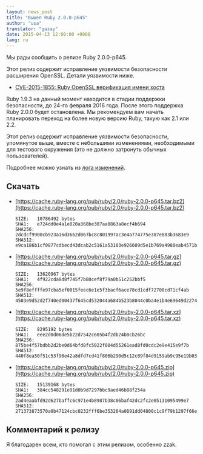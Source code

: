```yaml
---
layout: news_post
title: "Вышел Ruby 2.0.0-p645"
author: "usa"
translator: "gazay"
date: 2015-04-13 12:00:00 +0000
lang: ru
---
```


Мы рады сообщить о релизе Ruby 2.0.0-p645.

Этот релиз содержит исправление уязвимости безопасности расширения OpenSSL.
Детали уязвимости ниже.

* [CVE-2015-1855: Ruby OpenSSL верификация имени хоста](https://www.ruby-lang.org/ru/news/2015/04/13/ruby-openssl-hostname-matching-vulnerability/)

Ruby 1.9.3 на данный момент находится в стадии поддержки безопасности, до 24-го февраля 2016 года.
После этого поддержка Ruby 2.0.0 будет остановлена.
Мы рекомендуем вам начать планировать переход на более новую версию Ruby, такую как 2.1 или 2.2.

Этот релиз содержит исправление уязвимости безопасности, упомянутое выше, вместе с небольшими изменениями,
необходимыми для тестового окружения (это не должно затронуть обычных пользователей).

Подробнее можно узнать из [лога изменений](https://svn.ruby-lang.org/repos/ruby/tags/v2_0_0_645/ChangeLog).

## Скачать

* [https://cache.ruby-lang.org/pub/ruby/2.0/ruby-2.0.0-p645.tar.bz2](https://cache.ruby-lang.org/pub/ruby/2.0/ruby-2.0.0-p645.tar.bz2)

      SIZE:   10786492 bytes
      SHA1:   e724dd0e4a1e820a368be307aa0863a8ecf4b694
      SHA256: 2dcdcf9900cb923a16d3662d067bc8c801997ac3e4a774775e387e883b3683e9
      SHA512: e9ca186b1cf0877cdbecd43dcab2c5161a53103e926609d5e1b769a4980eab4571bfd0951788b4fc92dfd9d10175b0f5f36ea2c7289e575a9db9b62c02f93185

* [https://cache.ruby-lang.org/pub/ruby/2.0/ruby-2.0.0-p645.tar.gz](https://cache.ruby-lang.org/pub/ruby/2.0/ruby-2.0.0-p645.tar.gz)

      SIZE:   13620967 bytes
      SHA1:   4f922cda8d8f745f7b80cef8f79a0b51c252bbf5
      SHA256: 5e9f8effffe97cba5ef0015feec6e1e5f3bacf6ace78cd1cdf72708cd71cf4ab
      SHA512: 4503e9d52d2f740ed00437f645cd532044a684b523b8044c0ba4e1b4e69649d2274d5b94fc8273acbbc19d3bb3f15375b93de5140d39f973f2fbb746500633b8

* [https://cache.ruby-lang.org/pub/ruby/2.0/ruby-2.0.0-p645.tar.xz](https://cache.ruby-lang.org/pub/ruby/2.0/ruby-2.0.0-p645.tar.xz)

      SIZE:   8295192 bytes
      SHA1:   eee2d0d06de5b22d7542c605b4f2db24b0cb26bc
      SHA256: 875be4f57bdbb2d2be0d64bfd8fc5022f004d55261ead8fd0cdc2e9e415e9f7b
      SHA512: 440f8ea50f51c53f90e42a8dfd7cd41f806b290d5c12c09f84d9159ab9c95e19b036cd8a5dc788844da501b9fcd1fa8ad8352ef7417998debc1b43a61a4ea4dc

* [https://cache.ruby-lang.org/pub/ruby/2.0/ruby-2.0.0-p645.zip](https://cache.ruby-lang.org/pub/ruby/2.0/ruby-2.0.0-p645.zip)

      SIZE:   15139168 bytes
      SHA1:   384cc548291e91d0b9d7297bbc9aed46b88f254a
      SHA256: 2ad4eaabfd92d627baffc6c971e4b8987b38c06baf42dc2fc2e05131095499e7
      SHA512: 271373873570a0b47124cbc0232fff6be353264a0891dd04800c1c9f79b1297f66e0d4e817f474432b20cbf055c8f421548a11a6ec19b68dad16cc78f1ba9876

## Комментарий к релизу

Я благодарен всем, кто помогал с этим релизом, особенно zzak.
